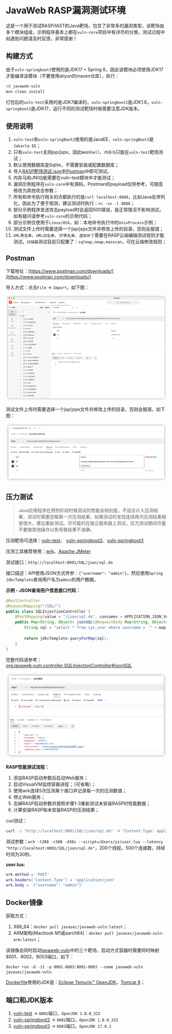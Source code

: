 # JavaWeb RASP漏洞测试环境

这是一个用于测试RASP/IAST的Java靶场，包含了非常多的漏洞类型，该靶场由多个模块组成，示例程序基本上都在`vuln-core`项目中有详尽的分类，测试过程中如遇到问题请及时反馈，非常感谢！



## 构建方式

由于`vuln-springboot3`使用的是JDK17 + Spring 6，因此该模块必须使用JDK17才能编译该模块（不要使用aliyun的maven仓库），执行：

```bash
cd javaweb-vuln
mvn clean install
```
打包后的`vuln-test`采用的是JDK7编译的，`vuln-springboot2`是JDK1.8，`vuln-springboot3`是JDK17，运行不同的测试靶场时候需要注意JDK版本。



## 使用说明

1. `vuln-test`和`vuln-springBoot2`使用的是JavaEE、`vuln-springBoot3`是`Jakarta EE`；
2. 只有`vuln-test`支持jsp/jspx，因此`WebShell`、`内存马`只能在`vuln-test`靶场测试；
3. 默认使用数据库是Sqlite，不需要安装或配置数据库；
4. 导入[RASP靶场测试.json](./RASP靶场测试.json)到[Postman](https://www.postman.com/)中即可测试。
5. 内存马和JNI功能需要在vuln-test模块中才能测试；
6. 漏洞示例程序在`vuln-core`中有源码，Postman的payload仅供参考，可随意修改为其他攻击参数；
7. 所有和命令执行相关的点都执行的是`curl localhost:8888`，比如Java反序列化，因此为了便于观测，建议测试时执行：`nc -vv -l 8888`；
8. 部分示例程序发送攻击payload时会返回500错误，是正常情况不影响测试，如有疑问请参考`vuln-core`的示例代码；
9. 部分示例仅使用于`Linux/OSX`，如：本地命令执行中的`UnixProcess`示例；
10. 测试文件上传时需要选择一个jsp/jspx文件并修改上传的目录，否则会报错；
11. `URL黑名单`、`URL白名单`、`IP黑名单`、`虚拟补丁`需要在RASP云端编辑测试规则才能测试，`扫描器`测试目前只配置了：`sqlmap,nmap,masscan`，可在云端修改规则；




## Postman

下载地址：[https://www.postman.com/downloads/](https://www.postman.com/downloads/)

导入方式：点击`File` -> `Import`，如下图：

<img src="images/image-20220414154311860.png" alt="image-20220414154311860" style="zoom:50%;" />

测试文件上传时需要选择一个jsp/jspx文件并修改上传的目录，否则会报错，如下图：

<img src="images/image-20220414154457785.png" alt="image-20220414154457785" style="zoom:50%;" />



## 压力测试

> Java应用程序在预热阶段时候测试的性能会特别差，不适合计入压测结果，测试时需要忽略第一次压测结果。如果测试时发现连续两次压测结果相差很大，建议重新测试。尽可能的在独立服务器上测试，压力测试期间尽量不要做其他操作以免导致结果不准确。

压测靶场可选择：[vuln-test](https://github.com/javaweb-rasp/javaweb-vuln/tree/master/vuln-test)、 [vuln-springboot2](https://github.com/javaweb-rasp/javaweb-vuln/tree/master/vuln-springboot2)、[vuln-springboot3](https://github.com/javaweb-rasp/javaweb-vuln/tree/master/vuln-springboot3)

压测工具推荐使用：[wrk](https://github.com/wg/wrk)、[Apache JMeter](https://jmeter.apache.org/)

测试接口：`http://localhost:8001/SQL/json/sql.do`

接口描述：API使用JSON方式传参：`{"username": "admin"}`，然后使用`Spring JdbcTemplate`查询用户名为`admin`的用户数据。

**示例 - JSON查询用户信息接口代码：**

```java
@RestController
@RequestMapping("/SQL/")
public class SQLInjectionController {
    @PostMapping(value = "/json/sql.do", consumes = APPLICATION_JSON_VALUE)
    public Map<String, Object> jsonSQL(@RequestBody Map<String, Object> map) {
        String sql = "select * from sys_user where username = '" + map.get("username") + "'";

        return jdbcTemplate.queryForMap(sql);
    }
}
```

完整代码请参考：[org.javaweb.vuln.controller.SQLInjectionController#jsonSQL](https://github.com/javaweb-rasp/javaweb-vuln/blob/master/vuln-core/src/main/java/org/javaweb/vuln/controller/SQLInjectionController.java#L46)

<img src="./images/image-20220415121848006.png" alt="image-20220415121848006" style="zoom:50%;" />

**RASP性能测试流程：**

1. 添加RASP启动参数后启动Web服务；
2. 启动VisualVM监控容器进程；（可省略）；
3. 使用wrk连续5次压测某个接口并记录每一次的压测数值；
4. 停止Web服务；
5. 去掉RASP启动参数并按照步骤1-3重新测试未安装RASP时性能数据；
6. 计算安装RASP和未安装RASP的压测结果；

curl测试：
```bash
curl -i "http://localhost:8001/SQL/json/sql.do" -H "Content-Type: application/json" -d '{"username": "admin"}'
```

测试参数：`wrk -t200 -c500 -d30s --script=/Users/yz/user.lua --latency "http://localhost:8001/SQL/json/sql.do"`，200个线程，500个连接数，持续时间为30秒。

**user.lua:**

```lua
wrk.method = 'POST'
wrk.headers['Content-Type'] = 'application/json'
wrk.body = '{"username": "admin"}'
```



## Docker镜像

获取方式：

1. X86_64：`docker pull javasec/javaweb-vuln:latest`；
2. ARM架构(Macbook M1或aarch64)：`docker pull javasec/javaweb-vuln-arm:latest`；

该镜像会同时启动[javaweb-vuln](https://github.com/javaweb-rasp/javaweb-vuln)中的三个靶场，启动方式容器时需要同时映射8001、8002、8003端口，如下：

```
docker run -d -it -p 8001-8003:8001-8003 --name javaweb-vuln javasec/javaweb-vuln
```

[Dockerfile](./Dockerfile)使用的JDK是：[Eclipse Temurin™  OpenJDK](https://adoptium.net/temurin/releases)，[Tomcat 9](https://archive.apache.org/dist/tomcat/tomcat-9/v9.0.59/bin/)；


## 端口和JDK版本

1. [vuln-test](https://github.com/javaweb-rasp/javaweb-vuln/tree/master/vuln-test) -> `8001`端口，`OpenJDK 1.8.0_322`
2. [vuln-springboot2](https://github.com/javaweb-rasp/javaweb-vuln/tree/master/vuln-springboot2) -> `8002`端口，`OpenJDK 1.8.0_322`
3. [vuln-springboot3](https://github.com/javaweb-rasp/javaweb-vuln/tree/master/vuln-springboot3) -> `8003`端口，`OpenJDK 17.0.2`
